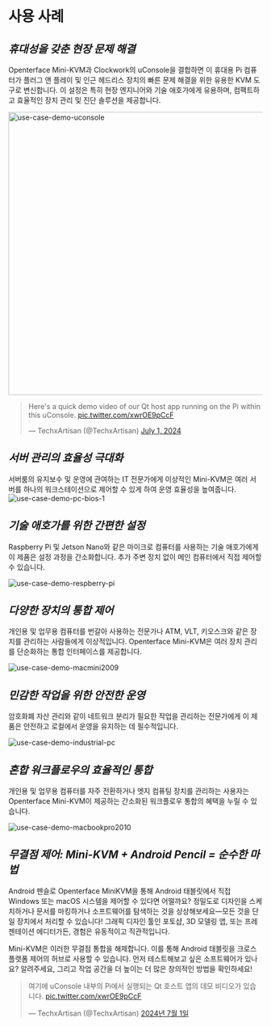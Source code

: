 # 사용 사례
## ***휴대성을 갖춘 현장 문제 해결***
Openterface Mini-KVM과 Clockwork의 uConsole을 결합하면 이 휴대용 Pi 컴퓨터가 플러그 앤 플레이 및 인근 헤드리스 장치의 빠른 문제 해결을 위한 유용한 KVM 도구로 변신합니다. 이 설정은 특히 현장 엔지니어와 기술 애호가에게 유용하며, 컴팩트하고 효율적인 장치 관리 및 진단 솔루션을 제공합니다.

<img src="https://pbs.twimg.com/media/GRaeGqHa0AA_GMv?format=jpg&name=4096x4096" alt="use-case-demo-uconsole" width="560" height="560">

<blockquote class="twitter-tweet" data-media-max-width="560"><p lang="en" dir="ltr">Here&#39;s a quick demo video of our Qt host app running on the Pi within this uConsole. <a href="https://t.co/xwrOE9pCcF">pic.twitter.com/xwrOE9pCcF</a></p>&mdash; TechxArtisan (@TechxArtisan) <a href="https://twitter.com/TechxArtisan/status/1807824199152722019?ref_src=twsrc%5Etfw">July 1, 2024</a></blockquote> <script async src="https://platform.twitter.com/widgets.js" charset="utf-8"></script>

## ***서버 관리의 효율성 극대화***
서버룸의 유지보수 및 운영에 관여하는 IT 전문가에게 이상적인 Mini-KVM은 여러 서버를 하나의 워크스테이션으로 제어할 수 있게 하여 운영 효율성을 높여줍니다.
![use-case-demo-pc-bios-1](https://assets.openterface.com/images/product/use-case-demo-pc-bios-1.webp)

## ***기술 애호가를 위한 간편한 설정***
Raspberry Pi 및 Jetson Nano와 같은 마이크로 컴퓨터를 사용하는 기술 애호가에게 이 제품은 설정 과정을 간소화합니다. 추가 주변 장치 없이 메인 컴퓨터에서 직접 제어할 수 있습니다.

![use-case-demo-respberry-pi](https://assets.openterface.com/images/product/use-case-demo-respberry-pi.webp)

## ***다양한 장치의 통합 제어***
개인용 및 업무용 컴퓨터를 번갈아 사용하는 전문가나 ATM, VLT, 키오스크와 같은 장치를 관리하는 사람들에게 이상적입니다. Openterface Mini-KVM은 여러 장치 관리를 단순화하는 통합 인터페이스를 제공합니다.

![use-case-demo-macmini2009](https://assets.openterface.com/images/product/use-case-demo-macmini2009-3.webp)

## ***민감한 작업을 위한 안전한 운영***
암호화폐 자산 관리와 같이 네트워크 분리가 필요한 작업을 관리하는 전문가에게 이 제품은 안전하고 로컬에서 운영을 유지하는 데 필수적입니다.

![use-case-demo-industrial-pc](https://assets.openterface.com/images/product/use-case-demo-industrial-pc.webp)

## ***혼합 워크플로우의 효율적인 통합***
개인용 및 업무용 컴퓨터를 자주 전환하거나 엣지 컴퓨팅 장치를 관리하는 사용자는 Openterface Mini-KVM이 제공하는 간소화된 워크플로우 통합의 혜택을 누릴 수 있습니다.

![use-case-demo-macbookpro2010](https://assets.openterface.com/images/product/use-case-demo-macbookpro2010.webp)

## ***무결점 제어: Mini-KVM + Android Pencil = 순수한 마법***
Android 펜슬로 Openterface MiniKVM을 통해 Android 태블릿에서 직접 Windows 또는 macOS 시스템을 제어할 수 있다면 어떨까요? 정밀도로 디자인을 스케치하거나 문서를 마킹하거나 소프트웨어를 탐색하는 것을 상상해보세요—모든 것을 단일 장치에서 처리할 수 있습니다! 그래픽 디자인 툴인 포토샵, 3D 모델링 앱, 또는 프레젠테이션 에디터가든, 경험은 유동적이고 직관적입니다.

Mini-KVM은 이러한 무결점 통합을 해제합니다. 이를 통해 Android 태블릿을 크로스 플랫폼 제어의 허브로 사용할 수 있습니다. 먼저 테스트해보고 싶은 소프트웨어가 있나요? 알려주세요, 그리고 작업 공간을 더 높이는 더 많은 창의적인 방법을 확인하세요!

<blockquote class="twitter-tweet" data-media-max-width="560"><p lang="en" dir="ltr">여기에 uConsole 내부의 Pi에서 실행되는 Qt 호스트 앱의 데모 비디오가 있습니다. <a href="https://t.co/xwrOE9pCcF">pic.twitter.com/xwrOE9pCcF</a></p>&mdash; TechxArtisan (@TechxArtisan) <a href="https://twitter.com/TechxArtisan/status/1872660955768946823?ref_src=twsrc%5Etfw">2024년 7월 1일</a></blockquote> <script async src="https://platform.twitter.com/widgets.js" charset="utf-8"></script>